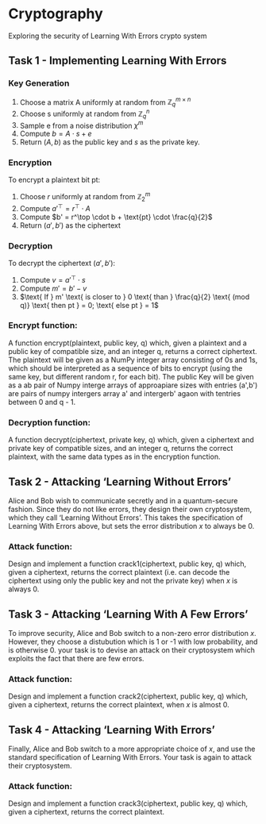 # Cryptography
Exploring the security of Learning With Errors crypto system

## Task 1 - Implementing Learning With Errors

### Key Generation
1. Choose a matrix A uniformly at random from $\mathbb{Z}_q^{m \times n}$
2. Choose s uniformly at random from $\mathbb{Z}_q^n$
3. Sample e from a noise distribution $\chi^m$
4. Compute $b = A \cdot s + e$
5. Return $(A, b)$ as the public key and $s$ as the private key.

### Encryption

To encrypt a plaintext bit $\text{pt}$:

1. Choose $r$ uniformly at random from $\mathbb{Z}_2^m$
2. Compute $a'^\top = r^\top \cdot A$
3. Compute $b' = r^\top \cdot b + \text{pt} \cdot \frac{q}{2}$
4. Return $(a', b')$ as the ciphertext

### Decryption

To decrypt the ciphertext $(a', b')$:

1. Compute $v = a'^\top \cdot s$
2. Compute $m' = b' - v$
3. $\text{ If } m' \text{ is closer to } 0 \text{ than } \frac{q}{2} \text{ (mod q)} \text{ then pt } = 0; \text{ else pt } = 1$

### Encrypt function:
A function encrypt(plaintext, public key, q) which, given a plaintext and a public key of compatible size, and an integer q, returns a correct ciphertext. The plaintext will be given as a NumPy integer array consisting of 0s and 1s, which should be interpreted as a sequence of bits to encrypt (using the same key, but different random r, for each bit). The public Key will be given as a ab pair of Numpy interge arrays of approapiare sizes with entries (a',b') are pairs of numpy intergers array a' and intergerb' agaon with tentries between 0 and q - 1.

### Decryption function:
A function decrypt(ciphertext, private key, q) which, given a ciphertext and private key of compatible sizes, and an integer q, returns the correct plaintext, with the same data types as in the encryption function.

## Task 2 - Attacking ‘Learning Without Errors’

Alice and Bob wish to communicate secretly and in a quantum-secure fashion. Since they do not like errors, they design their own cryptosystem, which they call ‘Learning Without Errors’. This takes the specification of Learning With Errors above, but sets the error distribution $x$ to always be 0.

### Attack function:
Design and implement a function crack1(ciphertext, public key, q) which, given a ciphertext, returns the correct plaintext (i.e. can decode the ciphertext using only the public key and not the private key) when $x$ is always 0.

## Task 3 - Attacking ‘Learning With A Few Errors’

To improve security, Alice and Bob switch to a non-zero error distribution $x$. However, they choose a distubution which is 1 or -1 with low probability, and is otherwise 0. your task is to devise an attack on their cryptosystem which exploits the fact that there are few errors.

### Attack function:
Design and implement a function crack2(ciphertext, public key, q) which, given a ciphertext, returns the correct plaintext, when $x$ is almost 0.

## Task 4 - Attacking ‘Learning With Errors’

Finally, Alice and Bob switch to a more appropriate choice of $x$, and use the standard specification of Learning With Errors. Your task is again to attack their cryptosystem.

### Attack function:
Design and implement a function crack3(ciphertext, public key, q) which, given a ciphertext, returns the correct plaintext.

